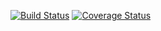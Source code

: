 [![Build Status](https://travis-ci.org/DebapriyaLaha/spring-boot-custom-logger.svg?branch=Development)](https://travis-ci.org/DebapriyaLaha/spring-boot-custom-logger)
[![Coverage Status](https://coveralls.io/repos/github/DebapriyaLaha/spring-boot-custom-logger/badge.svg?branch=Development)](https://coveralls.io/github/DebapriyaLaha/spring-boot-custom-logger?branch=Development)
